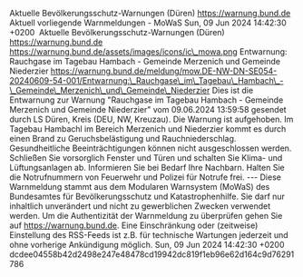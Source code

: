 Aktuelle Bevölkerungsschutz-Warnungen (Düren) https://warnung.bund.de Aktuell vorliegende Warnmeldungen - MoWaS Sun, 09 Jun 2024 14:42:30 +0200 ![]() Aktuelle Bevölkerungsschutz-Warnungen (Düren) https://warnung.bund.de https://warnung.bund.de/assets/images/icons/ic\_mowa.png Entwarnung: Rauchgase im Tagebau Hambach - Gemeinde Merzenich und Gemeinde Niederzier https://warnung.bund.de/meldung/mow.DE-NW-DN-SE054-20240609-54-001/Entwarnung:\_Rauchgase\_im\_Tagebau\_Hambach\_-\_Gemeinde\_Merzenich\_und\_Gemeinde\_Niederzier Dies ist die Entwarnung zur Warnung "Rauchgase im Tagebau Hambach - Gemeinde Merzenich und Gemeinde Niederzier" vom 09.06.2024 13:59:58 gesendet durch LS Düren, Kreis (DEU, NW, Kreuzau). Die Warnung ist aufgehoben. Im Tagebau Hambachl im Bereich Merzenich und Niederzier kommt es durch einen Brand zu Geruchsbelästigung und Rauchniederschlag. Gesundheitliche Beeinträchtigungen können nicht ausgeschlossen werden.
Schließen Sie vorsorglich Fenster und Türen und schalten Sie Klima- und Lüftungsanlagen ab.
Informieren Sie bei Bedarf Ihre Nachbarn. Halten Sie die Notrufnummern von Feuerwehr und Polizei für Notrufe frei. ---
Diese Warnmeldung stammt aus dem Modularen Warnsystem (MoWaS) des Bundesamtes für Bevölkerungsschutz und Katastrophenhilfe.
Sie darf nur inhaltlich unverändert und nicht zu gewerblichen Zwecken verwendet werden.
Um die Authentizität der Warnmeldung zu überprüfen gehen Sie auf https://warnung.bund.de.
Eine Einschränkung oder (zeitweise) Einstellung des RSS-Feeds ist z.B. für technische Wartungen jederzeit und ohne vorherige Ankündigung möglich. Sun, 09 Jun 2024 14:42:30 +0200 dcdee04558b42d2498e247e48478cd19942dc819f1eb96e62d164c9d76291786
